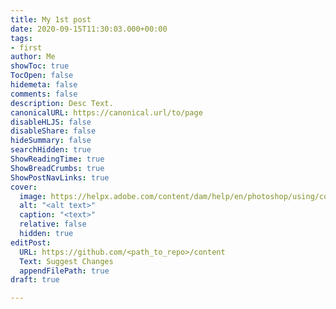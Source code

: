 ```yaml
---
title: My 1st post
date: 2020-09-15T11:30:03.000+00:00
tags:
- first
author: Me
showToc: true
TocOpen: false
hidemeta: false
comments: false
description: Desc Text.
canonicalURL: https://canonical.url/to/page
disableHLJS: false
disableShare: false
hideSummary: false
searchHidden: true
ShowReadingTime: true
ShowBreadCrumbs: true
ShowPostNavLinks: true
cover:
  image: https://helpx.adobe.com/content/dam/help/en/photoshop/using/convert-color-image-black-white/jcr_content/main-pars/before_and_after/image-before/Landscape-Color.jpg
  alt: "<alt text>"
  caption: "<text>"
  relative: false
  hidden: true
editPost:
  URL: https://github.com/<path_to_repo>/content
  Text: Suggest Changes
  appendFilePath: true
draft: true

---
```

